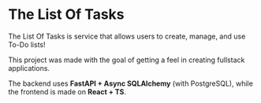 # The List Of Tasks

The List Of Tasks is service that allows users to create, manage, and use To-Do lists!

This project was made with the goal of getting a feel in creating fullstack applications.

The backend uses **FastAPI + Async SQLAlchemy** (with PostgreSQL), while the frontend is made on **React + TS**.
